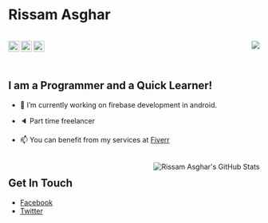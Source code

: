 # Rissam Asghar
<br/>

<a href="https://twitter.com/rissamasghar">
  <img align="left" alt="Rissam's Twitter" width="22px" src="https://cdn.jsdelivr.net/npm/simple-icons@v3/icons/twitter.svg" />
</a>

<a href="https://www.facebook.com/rissam10/">
  <img align="left" alt="Rissam's Facebook" width="22px" src="https://cdn.jsdelivr.net/npm/simple-icons@v3/icons/facebook.svg" />
</a>

<a href="mailto:rissam03oct@gmail.com">
  <img align="left" alt="Rissam's Email" width="22px" src="https://cdn.jsdelivr.net/npm/simple-icons@v3/icons/gmail.svg" />
</a>

<img align="right" src="https://profile-counter.glitch.me/RissamAsghar/count.svg" />

<br /><br />

## I am a Programmer and a Quick Learner!

- 🔭 I’m currently working on firebase development in android.

- 🔈 Part time freelancer

- 📫 You can benefit from my services at [Fiverr](https://www.fiverr.com/share/9dKgod)

<br />
<img src="https://github-readme-stats.vercel.app/api?username=RissamAsghar&show_icons=true&hide_border=true&theme=vue" alt="Rissam Asghar's GitHub Stats" align="right">

## Get In Touch

- [Facebook](https://www.facebook.com/rissam10)
- [Twitter](https://twitter.com/rissamasghar)


<!--
**RissamAsghar/RissamAsghar** is a ✨ _special_ ✨ repository because its `README.md` (this file) appears on your GitHub profile.

Here are some ideas to get you started:

- 🔭 I’m currently working on ...
- 🌱 I’m currently learning ...
- 👯 I’m looking to collaborate on ...
- 🤔 I’m looking for help with ...
- 💬 Ask me about ...
- 📫 How to reach me: ...
- 😄 Pronouns: ...
- ⚡ Fun fact: ...
-->
